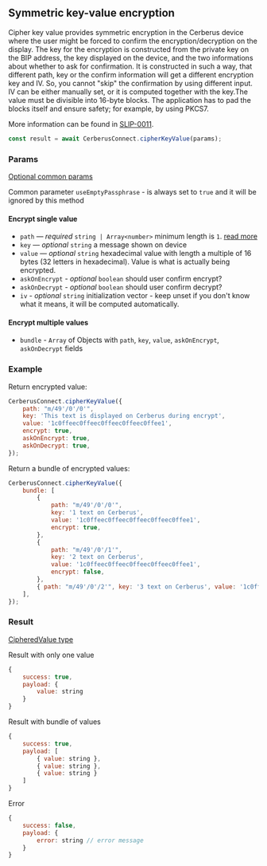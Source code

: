 ## Symmetric key-value encryption

Cipher key value provides symmetric encryption in the Cerberus device where the user might be forced to confirm the encryption/decryption on the display. The key for the encryption is constructed from the private key on the BIP address, the key displayed on the device, and the two informations about whether to ask for confirmation. It is constructed in such a way, that different path, key or the confirm information will get a different encryption key and IV. So, you cannot "skip" the confirmation by using different input. IV can be either manually set, or it is computed together with the key.The value must be divisible into 16-byte blocks. The application has to pad the blocks itself and ensure safety; for example, by using PKCS7.

More information can be found in [SLIP-0011](https://github.com/satoshilabs/slips/blob/master/slip-0011.md).

```javascript
const result = await CerberusConnect.cipherKeyValue(params);
```

### Params

[Optional common params](commonParams.md)

Common parameter `useEmptyPassphrase` - is always set to `true` and it will be ignored by this method

#### Encrypt single value

-   `path` — _required_ `string | Array<number>` minimum length is `1`. [read more](../path.md)
-   `key` — _optional_ `string` a message shown on device
-   `value` — _optional_ `string` hexadecimal value with length a multiple of 16 bytes (32 letters in hexadecimal). Value is what is actually being encrypted.
-   `askOnEncrypt` - _optional_ `boolean` should user confirm encrypt?
-   `askOnDecrypt` - _optional_ `boolean` should user confirm decrypt?
-   `iv` - _optional_ `string` initialization vector - keep unset if you don't know what it means, it will be computed automatically.

#### Encrypt multiple values

-   `bundle` - `Array` of Objects with `path`, `key`, `value`, `askOnEncrypt`, `askOnDecrypt` fields

### Example

Return encrypted value:

```javascript
CerberusConnect.cipherKeyValue({
    path: "m/49'/0'/0'",
    key: 'This text is displayed on Cerberus during encrypt',
    value: '1c0ffeec0ffeec0ffeec0ffeec0ffee1',
    encrypt: true,
    askOnEncrypt: true,
    askOnDecrypt: true,
});
```

Return a bundle of encrypted values:

```javascript
CerberusConnect.cipherKeyValue({
    bundle: [
        {
            path: "m/49'/0'/0'",
            key: '1 text on Cerberus',
            value: '1c0ffeec0ffeec0ffeec0ffeec0ffee1',
            encrypt: true,
        },
        {
            path: "m/49'/0'/1'",
            key: '2 text on Cerberus',
            value: '1c0ffeec0ffeec0ffeec0ffeec0ffee1',
            encrypt: false,
        },
        { path: "m/49'/0'/2'", key: '3 text on Cerberus', value: '1c0ffeec0ffeec0ffeec0ffeec0ffee1' },
    ],
});
```

### Result

[CipheredValue type](https://github.com/Cerberus-Wallet/cerberus-suite/blob/develop/packages/connect/src/types/api/cipherKeyValue.ts)

Result with only one value

```javascript
{
    success: true,
    payload: {
        value: string
    }
}
```

Result with bundle of values

```javascript
{
    success: true,
    payload: [
        { value: string },
        { value: string },
        { value: string }
    ]
}
```

Error

```javascript
{
    success: false,
    payload: {
        error: string // error message
    }
}
```
